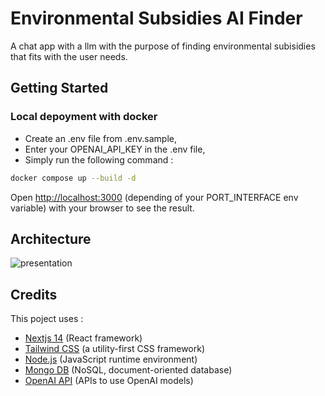 # Environmental Subsidies AI Finder

A chat app with a llm with the purpose of finding environmental subisidies that fits with the user needs.

## Getting Started

### Local depoyment with docker

- Create an .env file from .env.sample,
- Enter your OPENAI_API_KEY in the .env file,
- Simply run the following command :

```bash
docker compose up --build -d
```

Open [http://localhost:3000](http://localhost:3000) (depending of your PORT_INTERFACE env variable) with your browser to see the result.

## Architecture

![presentation](https://github.com/user-attachments/assets/f37ad1bb-66af-4c4d-b925-e101b984b87a)


## Credits

This poject uses :
- [Nextjs 14](https://nextjs.org/) (React framework)
- [Tailwind CSS](https://tailwindcss.com/) (a utility-first CSS framework)
- [Node.js](https://nodejs.org/) (JavaScript runtime environment)
- [Mongo DB](https://www.mongodb.com/) (NoSQL, document-oriented database)
- [OpenAI API](https://platform.openai.com/) (APIs to use OpenAI models)
